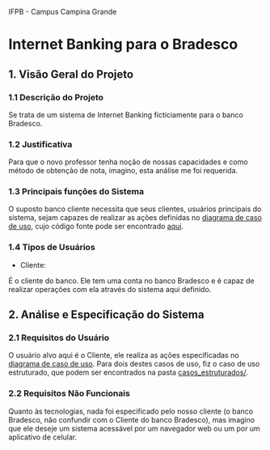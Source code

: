 
IFPB - Campus Campina Grande

# Internet Banking para o Bradesco

## 1. Visão Geral do Projeto

### 1.1 Descrição do Projeto

Se trata de um sistema de Internet Banking ficticiamente para o banco Bradesco.

### 1.2 Justificativa

Para que o novo professor tenha noção de nossas capacidades e como método de
obtenção de nota, imagino, esta análise me foi requerida.

### 1.3 Principais funções do Sistema

O suposto banco cliente necessita que seus clientes, usuários principais do
sistema, sejam capazes de realizar as ações definidas no 
[diagrama de caso de uso][], cujo código fonte pode ser
encontrado [aqui](src/caso_de_uso.puml).

### 1.4 Tipos de Usuários

- Cliente:

É o cliente do banco. Ele tem uma conta no banco Bradesco e é capaz de
realizar operações com ela através do sistema aqui definido.

## 2. Análise e Especificação do Sistema

### 2.1 Requisitos do Usuário

O usuário alvo aqui é o Cliente, ele realiza as ações especificadas no
[diagrama de caso de uso][]. Para dois destes casos de uso,
fiz o caso de uso estruturado, que podem ser encontrados na pasta
[casos_estruturados/](casos_estruturados/).

### 2.2 Requisitos Não Funcionais

Quanto às tecnologias, nada foi especificado pelo nosso cliente (o banco
Bradesco, não confundir com o Cliente do banco Bradesco), mas imagino que ele
deseje um sistema acessável por um navegador web ou um por um aplicativo de
celular.

[diagrama de caso de uso]: caso_de_uso.png

